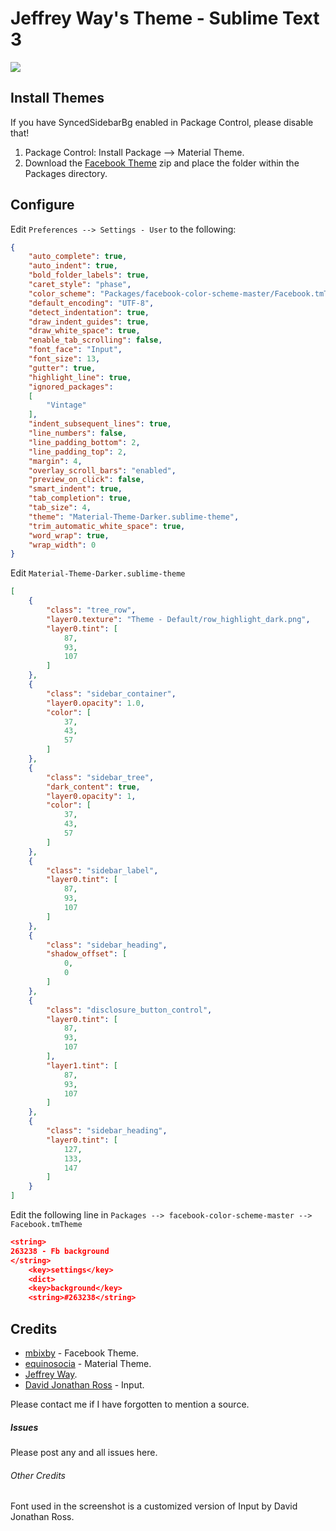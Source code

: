 # Jeffrey Way's Theme - Sublime Text 3

<img src="http://i.imgur.com/d9E0BF1.png" />

## Install Themes
If you have SyncedSidebarBg enabled in Package Control, please disable that!

1. Package Control: Install Package --> Material Theme.
2. Download the [Facebook Theme](https://github.com/mbixby/facebook-color-scheme) zip and place the folder within the Packages directory.

## Configure

Edit `Preferences --> Settings - User` to the following:

````json
{
	"auto_complete": true,
	"auto_indent": true,
	"bold_folder_labels": true,
	"caret_style": "phase",
	"color_scheme": "Packages/facebook-color-scheme-master/Facebook.tmTheme",
	"default_encoding": "UTF-8",
	"detect_indentation": true,
	"draw_indent_guides": true,
	"draw_white_space": true,
	"enable_tab_scrolling": false,
	"font_face": "Input",
	"font_size": 13,
	"gutter": true,
	"highlight_line": true,
	"ignored_packages":
	[
		"Vintage"
	],
	"indent_subsequent_lines": true,
	"line_numbers": false,
	"line_padding_bottom": 2,
	"line_padding_top": 2,
	"margin": 4,
	"overlay_scroll_bars": "enabled",
	"preview_on_click": false,
	"smart_indent": true,
	"tab_completion": true,
	"tab_size": 4,
	"theme": "Material-Theme-Darker.sublime-theme",
	"trim_automatic_white_space": true,
	"word_wrap": true,
	"wrap_width": 0
}
````

Edit `Material-Theme-Darker.sublime-theme`

````json
[
    {
        "class": "tree_row",
        "layer0.texture": "Theme - Default/row_highlight_dark.png",
        "layer0.tint": [
            87,
            93,
            107
        ]
    },
    {
        "class": "sidebar_container",
        "layer0.opacity": 1.0,
        "color": [
            37,
            43,
            57
        ]
    },
    {
        "class": "sidebar_tree",
        "dark_content": true,
        "layer0.opacity": 1,
        "color": [
            37,
            43,
            57
        ]
    },
    {
        "class": "sidebar_label",
        "layer0.tint": [
            87,
            93,
            107
        ]
    },
    {
        "class": "sidebar_heading",
        "shadow_offset": [
            0,
            0
        ]
    },
    {
        "class": "disclosure_button_control",
        "layer0.tint": [
            87,
            93,
            107
        ],
        "layer1.tint": [
            87,
            93,
            107
        ]
    },
    {
        "class": "sidebar_heading",
        "layer0.tint": [
            127,
            133,
            147
        ]
    }
]
````

Edit the following line in `Packages --> facebook-color-scheme-master --> Facebook.tmTheme`

````json
<string>
263238 - Fb background
</string>
    <key>settings</key>
    <dict>
    <key>background</key>
    <string>#263238</string>
````

## Credits
+ [mbixby](https://github.com/mbixby/facebook-color-scheme) - Facebook Theme.
+ [equinosocia](http://equinusocio.github.io/material-theme/) - Material Theme.
+ [Jeffrey Way](https://github.com/JeffreyWay).
+ [David Jonathan Ross](http://www.djr.com/typefaces/Input) - Input.

Please contact me if I have forgotten to mention a source.

##### Issues
Please post any and all issues here.

###### Other Credits
Font used in the screenshot is a customized version of Input by David Jonathan Ross.
